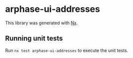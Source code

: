 # arphase-ui-addresses

This library was generated with [Nx](https://nx.dev).

## Running unit tests

Run `nx test arphase-ui-addresses` to execute the unit tests.
